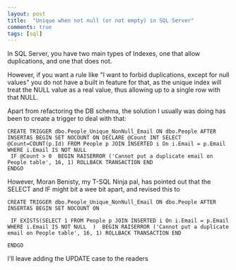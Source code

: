 ```yaml
---
layout: post
title:  "Unique when not null (or not empty) in SQL Server"
comments: true
tags: [sql]
---
```



In SQL Server, you have two main types of Indexes, one that allow duplications, and one that does not.

However, if you want a rule like "I want to forbid duplications, except for null values" you do not have a built in feature for that, as the unique index will treat the NULL value as a real value, thus allowing up to a single row with that NULL.



Apart from refactoring the DB schema, the solution I usually was doing has been to create a trigger to deal with that:



```
CREATE TRIGGER dbo.People_Unique_NonNull_Email ON dbo.People AFTER INSERTAS BEGIN SET NOCOUNT ON DECLARE @Count INT SELECT @Count=COUNT(p.Id) FROM People p JOIN INSERTED i On i.Email = p.Email WHERE i.Email IS NOT NULL 
 IF @Count > 0  BEGIN RAISERROR ('Cannot put a duplicate email on People table', 16, 1) ROLLBACK TRANSACTION END 
ENDGO
```



However, Moran Benisty, my T-SQL Ninja pal, has pointed out that the SELECT and IF might bit a wee bit apart, and revised this to

```
CREATE TRIGGER dbo.People_Unique_NonNull_Email ON dbo.People AFTER INSERTAS BEGIN SET NOCOUNT ON

 IF EXISTS(SELECT 1 FROM People p JOIN INSERTED i On i.Email = p.Email WHERE i.Email IS NOT NULL  )  BEGIN RAISERROR ('Cannot put a duplicate email on People table', 16, 1) ROLLBACK TRANSACTION END 

ENDGO
```



I'll leave adding the UPDATE case to the readers

